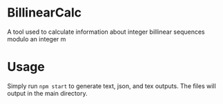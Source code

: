 # BillinearCalc
A tool used to calculate information about integer billinear sequences modulo an integer m
# Usage
Simply run ``npm start`` to generate text, json, and tex outputs. The files will output in the main directory.
